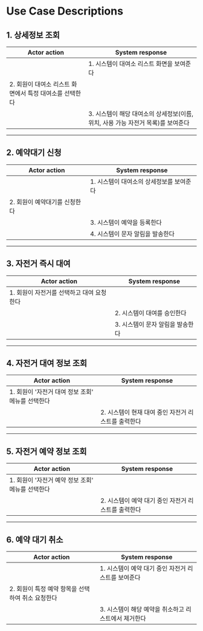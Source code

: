 # Use Case Descriptions

## 1. 상세정보 조회

| Actor action | System response |
| --- | --- |
| | 1. 시스템이 대여소 리스트 화면을 보여준다 |
| 2. 회원이 대여소 리스트 화면에서 특정 대여소를 선택한다 | |
| | 3. 시스템이 해당 대여소의 상세정보(이름, 위치, 사용 가능 자전거 목록)를 보여준다 |

---

## 2. 예약대기 신청

| Actor action | System response |
| --- | --- |
| | 1. 시스템이 대여소의 상세정보를 보여준다 |
| 2. 회원이 예약대기를 신청한다| |
| | 3. 시스템이 예약을 등록한다 |
| | 4. 시스템이 문자 알림을 발송한다 |

---

## 3. 자전거 즉시 대여

| Actor action | System response |
| --- | --- |
| 1. 회원이 자전거를 선택하고 대여 요청한다 | |
| | 2. 시스템이 대여를 승인한다 |
| | 3. 시스템이 문자 알림을 발송한다 |

---

## 4. 자전거 대여 정보 조회

| Actor action | System response |
| --- | --- |
| 1. 회원이 '자전거 대여 정보 조회' 메뉴를 선택한다 | |
| | 2. 시스템이 현재 대여 중인 자전거 리스트를 출력한다 |

---

## 5. 자전거 예약 정보 조회

| Actor action | System response |
| --- | --- |
| 1. 회원이 '자전거 예약 정보 조회' 메뉴를 선택한다 | |
| | 2. 시스템이 예약 대기 중인 자전거 리스트를 출력한다 |

---

## 6. 예약 대기 취소

| Actor action | System response |
| --- | --- |
| | 1. 시스템이 예약 대기 중인 자전거 리스트를 보여준다 |
| 2. 회원이 특정 예약 항목을 선택하여 취소 요청한다 | |
| | 3. 시스템이 해당 예약을 취소하고 리스트에서 제거한다 |